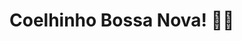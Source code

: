 # Coelhinho Bossa Nova! 🐰🎶
<!---
CoelhinhoBossaNova/CoelhinhoBossaNova é um repositório especial ✨ porque o seu `README.md` (este arquivo) aparece no perfil do meu GitHub.
Você pode clicar no link de "Preview" para dar uma olhada nas suas mudanças antes de salvá-las.
--->

